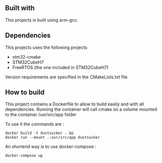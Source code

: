 ## Built with

This projects is built using arm-gcc.

## Dependencies

This projects uses the following projects

- stm32-cmake
- STM32CubeH7
- FreeRTOS (the one included in STM32CubeH7)

Version requirements are specified in the CMakeLists.txt file

## How to build

This project contains a Dockerfile to allow to build easily and with all dependencies.
Running the container will call cmake on a volume mounted to the container /usr/src/app folder

To use it the commands are :

```
docker build -t dustsucker . &&
docker run --mount .:usr/src/app dustsucker
```

An shortend way is to use docker-compose :

```
docker-compose up
```

